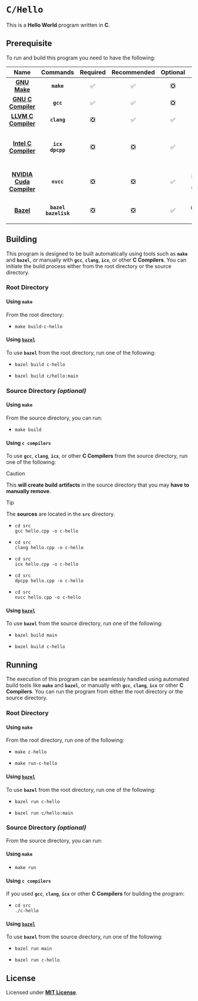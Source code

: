 # `C/Hello`

This is a **Hello World** program written in **C**.

## Prerequisite

To run and build this program you need to have the following:

| Name | Commands | Required | Recommended | Optional | Notes |
|:----:|:--------:|:--------:|:-----------:|:--------:|:-----:|
| [**GNU Make**](https://www.gnu.org/software/make/) | **`make`** | &#9989; | &#9989; | &#10062; | **`sudo apt install make`** |
| [**GNU C Compiler**](https://gcc.gnu.org) | **`gcc`** | &#9989; | &#9989; | &#10062; | **`sudo apt install gcc`** |
| [**LLVM C Compiler**](https://releases.llvm.org/download.html) | **`clang`** | &#10062; | &#9989; | &#9989; | **`sudo apt install clang`** |
| [**Intel C Compiler**](https://www.intel.com/content/www/us/en/developer/tools/oneapi/dpc-compiler.html) | **`icx`**<br>**`dpcpp`** | &#10062; | &#10062; | &#9989; | **`sudo apt install intel-basekit`**<br>**`sudo apt install intel-hpckit`** |
| [**NVIDIA Cuda Compiler**](https://developer.nvidia.com/cuda-downloads) | **`nvcc`** | &#10062; | &#10062; | &#9989; | **`sudo apt install nvidia-cuda-toolkit`**<br>**`sudo apt instal cuda`** |
| [**Bazel**](https://bazel.build/) | **`bazel`**<br>**`bazelisk`** | &#10062; | &#10062; | &#9989; | **`npm install -g @bazel/bazelisk`**<br>**`sudo apt install bazel`** |

## Building

This program is designed to be built automatically using tools such as **`make`** and **`bazel`**, or manually with **`gcc`**, **`clang`**, **`icx`**, or other **C Compilers**. You can initiate the build process either from the root directory or the source directory.

### Root Directory

#### Using `make`

From the root directory:

* ```
  make build-c-hello
  ```

#### Using [`bazel`](https://bazel.build/install)

To use **`bazel`** from the root directory, run one of the following:

* ```
  bazel build c-hello
  ```
* ```
  bazel build c/hello:main
  ```

### Source Directory _(optional)_

#### Using `make`

From the source directory, you can run:

* ```
  make build
  ```

#### Using `c compilers`

To use **`gcc`**, **`clang`**, **`icx`**, or other **C Compilers** from the source directory, run one of the following:

> [!CAUTION]
> This **will create build artifacts** in the source directory that you may **have to manually remove**.

> [!TIP]
> The **sources** are located in the **`src`** directory.

* ```
  cd src
  gcc hello.cpp -o c-hello
  ```
* ```
  cd src
  clang hello.cpp -o c-hello
  ```
* ```
  cd src
  icx hello.cpp -o c-hello
  ```
* ```
  cd src
  dpcpp hello.cpp -o c-hello
  ```
* ```
  cd src
  nvcc hello.cpp -o c-hello
  ```


#### Using [`bazel`](https://bazel.build/install)

To use **`bazel`** from the source directory, run one of the following:

* ```
  bazel build main
  ```
* ```
  bazel build c-hello
  ```

## Running

The execution of this program can be seamlessly handled using automated build tools like **`make`** and **`bazel`**, or manually with **`gcc`**, **`clang`**, **`icx`** or other **C Compilers**. You can run the program from either the root directory or the source directory.

### Root Directory

#### Using `make`

From the root directory, run one of the following:

* ```
  make c-hello
  ```
* ```
  make run-c-hello
  ```

#### Using [`bazel`](https://bazel.build/install)

To use **`bazel`** from the root directory, run one of the following:

* ```
  bazel run c-hello
  ```
* ```
  bazel run c/hello:main
  ```

### Source Directory _(optional)_

From the source directory, you can run:

#### Using `make`

* ```
  make run
  ```

#### Using `c compilers`

If you used **`gcc`**, **`clang`**, **`icx`** or other **C Compilers** for building the program:

* ```
  cd src
  ./c-hello
  ```

#### Using [`bazel`](https://bazel.build/install)

To use **`bazel`** from the source directory, run one of the following:

* ```
  bazel run main
  ```
* ```
  bazel run c-hello
  ```

## License

Licensed under [**MIT License**](LICENSE).
